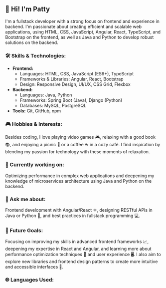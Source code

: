 <!DOCTYPE html>
<html lang="en">
<head>
    <meta charset="UTF-8">
    <meta name="viewport" content="width=device-width, initial-scale=1.0">
    <title>GitHub Profile</title>
    <script src="https://cdn.jsdelivr.net/npm/chart.js"></script>
    <style>
      #language-chart {
            max-width: 600px;
            margin: auto;
        }
    </style>
    </head>
<body>
    <h2>👋 Hi! I'm Patty</h2>
    <p>I'm a fullstack developer with a strong focus on frontend and experience in backend. I'm passionate about creating efficient and scalable web applications, using HTML, CSS, JavaScript, Angular, React, TypeScript, and Bootstrap on the frontend, as well as Java and Python to develop robust solutions on the backend.</p>

<h3>🛠️ Skills & Technologies:</h3>
    <ul>
        <li><strong>Frontend:</strong>
            <ul>
                <li>Languages: HTML, CSS, JavaScript (ES6+), TypeScript</li>
                <li>Frameworks & Libraries: Angular, React, Bootstrap</li>
                <li>Design: Responsive Design, UI/UX, CSS Grid, Flexbox</li>
            </ul>
        </li>
        <li><strong>Backend:</strong>
            <ul>
                <li>Languages: Java, Python</li>
                <li>Frameworks: Spring Boot (Java), Django (Python)</li>
                <li>Databases: MySQL, PostgreSQL</li>
            </ul>
        </li>
        <li><strong>Tools:</strong> Git, GitHub, npm</li>
    </ul>

<h3>🎮 Hobbies & Interests:</h3>
    <p>Besides coding, I love playing video games 🎮, relaxing with a good book 📚, and enjoying a picnic 🧺 or a coffee ☕ in a cozy café. I find inspiration by blending my passion for technology with these moments of relaxation.</p>
    <h3>🚀 Currently working on:</h3>
    <p>Optimizing performance in complex web applications and deepening my knowledge of microservices architecture using Java and Python on the backend.</p>

   <h3>💬 Ask me about:</h3>
    <p>Frontend development with Angular/React ⚛️, designing RESTful APIs in Java or Python 🐍, and best practices in fullstack programming 💻.</p>

 <h3>🎯 Future Goals:</h3>
    <p>Focusing on improving my skills in advanced frontend frameworks 📈, deepening my expertise in React and Angular, and learning more about performance optimization techniques 🚀 and user experience 🖥️. I also aim to explore new libraries and frontend design patterns to create more intuitive and accessible interfaces 🎨.</p>

  <h3>🌐 Languages Used:</h3>
    <div id="language-chart" style="width: 100%; height: 400px;">
        <canvas id="myChart"></canvas>
    </div>

 <script>
        const ctx = document.getElementById('myChart').getContext('2d');
        const myChart = new Chart(ctx, {
            type: 'doughnut',
            data: {
                labels: ['HTML', 'CSS', 'JavaScript', 'TypeScript', 'Angular', 'React', 'Java', 'Python'],
                datasets: [{
                    label: 'Languages Used',
                    data: [20, 15, 25, 10, 10, 10, 5, 5], // Adjust the usage percentages here
                    backgroundColor: [
                        'rgba(255, 99, 132, 0.2)',
                        'rgba(54, 162, 235, 0.2)',
                        'rgba(255, 206, 86, 0.2)',
                        'rgba(75, 192, 192, 0.2)',
                        'rgba(153, 102, 255, 0.2)',
                        'rgba(255, 159, 64, 0.2)',
                        'rgba(255, 0, 0, 0.2)',
                        'rgba(0, 0, 255, 0.2)'
                    ],
                    borderColor: [
                        'rgba(255, 99, 132, 1)',
                        'rgba(54, 162, 235, 1)',
                        'rgba(255, 206, 86, 1)',
                        'rgba(75, 192, 192, 1)',
                        'rgba(153, 102, 255, 1)',
                        'rgba(255, 159, 64, 1)',
                        'rgba(255, 0, 0, 1)',
                        'rgba(0, 0, 255, 1)'
                    ],
                    borderWidth: 1
                }]
            },
            options: {
                responsive: true,
                plugins: {
                    legend: {
                        position: 'top',
                    },
                    title: {
                        display: true,
                        text: 'Languages Used'
                    }
                }
            }
        });
    </script>
</body>
</html>

